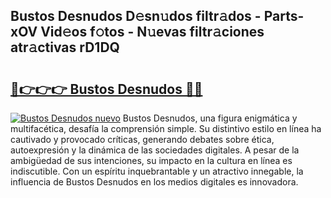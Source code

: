 ## Bustos Desnudos D𝚎sn𝚞dos filtr𝚊dos - Parts-xOV Vid𝚎os f𝚘tos - N𝚞evas filtr𝚊ciones atr𝚊ctivas rD1DQ

# <h2><a href="http://mbb56qk.tromn.icu/?c=Bustos+Desnudos">🔗👉👉👉 Bustos Desnudos 🔗🔗</a></h2>

[![Bustos Desnudos nuevo](https://i.imgur.com/pEAQMta.gif)](http://mbb56qk.tromn.icu/?c=Bustos+Desnudos)
Bustos Desnudos, una figura enigmática y multifacética, desafía la comprensión simple. Su distintivo estilo en línea ha cautivado y provocado críticas, generando debates sobre ética, autoexpresión y la dinámica de las sociedades digitales. A pesar de la ambigüedad de sus intenciones, su impacto en la cultura en línea es indiscutible. Con un espíritu inquebrantable y un atractivo innegable, la influencia de Bustos Desnudos en los medios digitales es innovadora.
